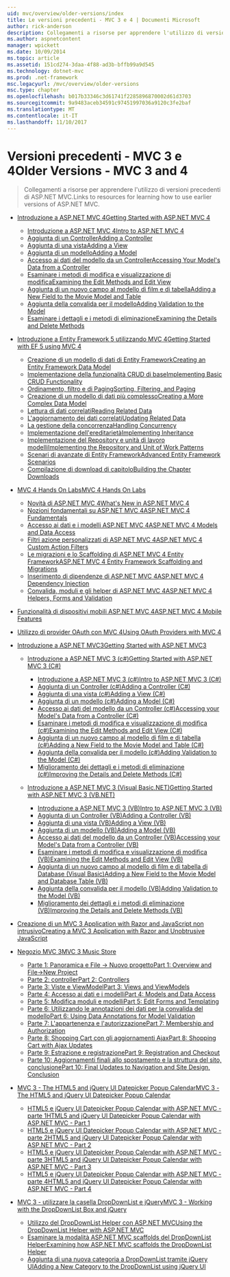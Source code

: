 ```yaml
---
uid: mvc/overview/older-versions/index
title: Le versioni precedenti - MVC 3 e 4 | Documenti Microsoft
author: rick-anderson
description: Collegamenti a risorse per apprendere l'utilizzo di versioni precedenti di ASP.NET MVC.
ms.author: aspnetcontent
manager: wpickett
ms.date: 10/09/2014
ms.topic: article
ms.assetid: 151cd274-3daa-4f88-ad3b-bffb99a9d545
ms.technology: dotnet-mvc
ms.prod: .net-framework
msc.legacyurl: /mvc/overview/older-versions
msc.type: chapter
ms.openlocfilehash: b017b33346c3d61741f2285896870002d61d3703
ms.sourcegitcommit: 9a9483aceb34591c97451997036a9120c3fe2baf
ms.translationtype: MT
ms.contentlocale: it-IT
ms.lasthandoff: 11/10/2017
---
```

<a name="older-versions---mvc-3-and-4"></a><span data-ttu-id="73e9f-103">Versioni precedenti - MVC 3 e 4</span><span class="sxs-lookup"><span data-stu-id="73e9f-103">Older Versions - MVC 3 and 4</span></span>
====================
> <span data-ttu-id="73e9f-104">Collegamenti a risorse per apprendere l'utilizzo di versioni precedenti di ASP.NET MVC.</span><span class="sxs-lookup"><span data-stu-id="73e9f-104">Links to resources for learning how to use earlier versions of ASP.NET MVC.</span></span>


- [<span data-ttu-id="73e9f-105">Introduzione a ASP.NET MVC 4</span><span class="sxs-lookup"><span data-stu-id="73e9f-105">Getting Started with ASP.NET MVC 4</span></span>](getting-started-with-aspnet-mvc4/index.md)

    - [<span data-ttu-id="73e9f-106">Introduzione a ASP.NET MVC 4</span><span class="sxs-lookup"><span data-stu-id="73e9f-106">Intro to ASP.NET MVC 4</span></span>](getting-started-with-aspnet-mvc4/intro-to-aspnet-mvc-4.md)
    - [<span data-ttu-id="73e9f-107">Aggiunta di un Controller</span><span class="sxs-lookup"><span data-stu-id="73e9f-107">Adding a Controller</span></span>](getting-started-with-aspnet-mvc4/adding-a-controller.md)
    - [<span data-ttu-id="73e9f-108">Aggiunta di una vista</span><span class="sxs-lookup"><span data-stu-id="73e9f-108">Adding a View</span></span>](getting-started-with-aspnet-mvc4/adding-a-view.md)
    - [<span data-ttu-id="73e9f-109">Aggiunta di un modello</span><span class="sxs-lookup"><span data-stu-id="73e9f-109">Adding a Model</span></span>](getting-started-with-aspnet-mvc4/adding-a-model.md)
    - [<span data-ttu-id="73e9f-110">Accesso ai dati del modello da un Controller</span><span class="sxs-lookup"><span data-stu-id="73e9f-110">Accessing Your Model's Data from a Controller</span></span>](getting-started-with-aspnet-mvc4/accessing-your-models-data-from-a-controller.md)
    - [<span data-ttu-id="73e9f-111">Esaminare i metodi di modifica e visualizzazione di modifica</span><span class="sxs-lookup"><span data-stu-id="73e9f-111">Examining the Edit Methods and Edit View</span></span>](getting-started-with-aspnet-mvc4/examining-the-edit-methods-and-edit-view.md)
    - [<span data-ttu-id="73e9f-112">Aggiunta di un nuovo campo al modello di film e di tabella</span><span class="sxs-lookup"><span data-stu-id="73e9f-112">Adding a New Field to the Movie Model and Table</span></span>](getting-started-with-aspnet-mvc4/adding-a-new-field-to-the-movie-model-and-table.md)
    - [<span data-ttu-id="73e9f-113">Aggiunta della convalida per il modello</span><span class="sxs-lookup"><span data-stu-id="73e9f-113">Adding Validation to the Model</span></span>](getting-started-with-aspnet-mvc4/adding-validation-to-the-model.md)
    - [<span data-ttu-id="73e9f-114">Esaminare i dettagli e i metodi di eliminazione</span><span class="sxs-lookup"><span data-stu-id="73e9f-114">Examining the Details and Delete Methods</span></span>](getting-started-with-aspnet-mvc4/examining-the-details-and-delete-methods.md)
- [<span data-ttu-id="73e9f-115">Introduzione a Entity Framework 5 utilizzando MVC 4</span><span class="sxs-lookup"><span data-stu-id="73e9f-115">Getting Started with EF 5 using MVC 4</span></span>](getting-started-with-ef-5-using-mvc-4/index.md)

    - [<span data-ttu-id="73e9f-116">Creazione di un modello di dati di Entity Framework</span><span class="sxs-lookup"><span data-stu-id="73e9f-116">Creating an Entity Framework Data Model</span></span>](getting-started-with-ef-5-using-mvc-4/creating-an-entity-framework-data-model-for-an-asp-net-mvc-application.md)
    - [<span data-ttu-id="73e9f-117">Implementazione della funzionalità CRUD di base</span><span class="sxs-lookup"><span data-stu-id="73e9f-117">Implementing Basic CRUD Functionality</span></span>](getting-started-with-ef-5-using-mvc-4/implementing-basic-crud-functionality-with-the-entity-framework-in-asp-net-mvc-application.md)
    - [<span data-ttu-id="73e9f-118">Ordinamento, filtro e di Paging</span><span class="sxs-lookup"><span data-stu-id="73e9f-118">Sorting, Filtering, and Paging</span></span>](getting-started-with-ef-5-using-mvc-4/sorting-filtering-and-paging-with-the-entity-framework-in-an-asp-net-mvc-application.md)
    - [<span data-ttu-id="73e9f-119">Creazione di un modello di dati più complesso</span><span class="sxs-lookup"><span data-stu-id="73e9f-119">Creating a More Complex Data Model</span></span>](getting-started-with-ef-5-using-mvc-4/creating-a-more-complex-data-model-for-an-asp-net-mvc-application.md)
    - [<span data-ttu-id="73e9f-120">Lettura di dati correlati</span><span class="sxs-lookup"><span data-stu-id="73e9f-120">Reading Related Data</span></span>](getting-started-with-ef-5-using-mvc-4/reading-related-data-with-the-entity-framework-in-an-asp-net-mvc-application.md)
    - [<span data-ttu-id="73e9f-121">L'aggiornamento dei dati correlati</span><span class="sxs-lookup"><span data-stu-id="73e9f-121">Updating Related Data</span></span>](getting-started-with-ef-5-using-mvc-4/updating-related-data-with-the-entity-framework-in-an-asp-net-mvc-application.md)
    - [<span data-ttu-id="73e9f-122">La gestione della concorrenza</span><span class="sxs-lookup"><span data-stu-id="73e9f-122">Handling Concurrency</span></span>](getting-started-with-ef-5-using-mvc-4/handling-concurrency-with-the-entity-framework-in-an-asp-net-mvc-application.md)
    - [<span data-ttu-id="73e9f-123">Implementazione dell'ereditarietà</span><span class="sxs-lookup"><span data-stu-id="73e9f-123">Implementing Inheritance</span></span>](getting-started-with-ef-5-using-mvc-4/implementing-inheritance-with-the-entity-framework-in-an-asp-net-mvc-application.md)
    - [<span data-ttu-id="73e9f-124">Implementazione del Repository e unità di lavoro modelli</span><span class="sxs-lookup"><span data-stu-id="73e9f-124">Implementing the Repository and Unit of Work Patterns</span></span>](getting-started-with-ef-5-using-mvc-4/implementing-the-repository-and-unit-of-work-patterns-in-an-asp-net-mvc-application.md)
    - [<span data-ttu-id="73e9f-125">Scenari di avanzate di Entity Framework</span><span class="sxs-lookup"><span data-stu-id="73e9f-125">Advanced Entity Framework Scenarios</span></span>](getting-started-with-ef-5-using-mvc-4/advanced-entity-framework-scenarios-for-an-mvc-web-application.md)
    - [<span data-ttu-id="73e9f-126">Compilazione di download di capitolo</span><span class="sxs-lookup"><span data-stu-id="73e9f-126">Building the Chapter Downloads</span></span>](getting-started-with-ef-5-using-mvc-4/building-the-ef5-mvc4-chapter-downloads.md)
- [<span data-ttu-id="73e9f-127">MVC 4 Hands On Labs</span><span class="sxs-lookup"><span data-stu-id="73e9f-127">MVC 4 Hands On Labs</span></span>](hands-on-labs/index.md)

    - [<span data-ttu-id="73e9f-128">Novità di ASP.NET MVC 4</span><span class="sxs-lookup"><span data-stu-id="73e9f-128">What's New in ASP.NET MVC 4</span></span>](hands-on-labs/whats-new-in-aspnet-mvc-4.md)
    - [<span data-ttu-id="73e9f-129">Nozioni fondamentali su ASP.NET MVC 4</span><span class="sxs-lookup"><span data-stu-id="73e9f-129">ASP.NET MVC 4 Fundamentals</span></span>](hands-on-labs/aspnet-mvc-4-fundamentals.md)
    - [<span data-ttu-id="73e9f-130">Accesso ai dati e i modelli ASP.NET MVC 4</span><span class="sxs-lookup"><span data-stu-id="73e9f-130">ASP.NET MVC 4 Models and Data Access</span></span>](hands-on-labs/aspnet-mvc-4-models-and-data-access.md)
    - [<span data-ttu-id="73e9f-131">Filtri azione personalizzati di ASP.NET MVC 4</span><span class="sxs-lookup"><span data-stu-id="73e9f-131">ASP.NET MVC 4 Custom Action Filters</span></span>](hands-on-labs/aspnet-mvc-4-custom-action-filters.md)
    - [<span data-ttu-id="73e9f-132">Le migrazioni e lo Scaffolding di ASP.NET MVC 4 Entity Framework</span><span class="sxs-lookup"><span data-stu-id="73e9f-132">ASP.NET MVC 4 Entity Framework Scaffolding and Migrations</span></span>](hands-on-labs/aspnet-mvc-4-entity-framework-scaffolding-and-migrations.md)
    - [<span data-ttu-id="73e9f-133">Inserimento di dipendenze di ASP.NET MVC 4</span><span class="sxs-lookup"><span data-stu-id="73e9f-133">ASP.NET MVC 4 Dependency Injection</span></span>](hands-on-labs/aspnet-mvc-4-dependency-injection.md)
    - [<span data-ttu-id="73e9f-134">Convalida, moduli e gli helper di ASP.NET MVC 4</span><span class="sxs-lookup"><span data-stu-id="73e9f-134">ASP.NET MVC 4 Helpers, Forms and Validation</span></span>](hands-on-labs/aspnet-mvc-4-helpers-forms-and-validation.md)
- [<span data-ttu-id="73e9f-135">Funzionalità di dispositivi mobili ASP.NET MVC 4</span><span class="sxs-lookup"><span data-stu-id="73e9f-135">ASP.NET MVC 4 Mobile Features</span></span>](aspnet-mvc-4-mobile-features.md)
- [<span data-ttu-id="73e9f-136">Utilizzo di provider OAuth con MVC 4</span><span class="sxs-lookup"><span data-stu-id="73e9f-136">Using OAuth Providers with MVC 4</span></span>](using-oauth-providers-with-mvc.md)
- [<span data-ttu-id="73e9f-137">Introduzione a ASP.NET MVC3</span><span class="sxs-lookup"><span data-stu-id="73e9f-137">Getting Started with ASP.NET MVC3</span></span>](getting-started-with-aspnet-mvc3/index.md)

    - [<span data-ttu-id="73e9f-138">Introduzione a ASP.NET MVC 3 (c#)</span><span class="sxs-lookup"><span data-stu-id="73e9f-138">Getting Started with ASP.NET MVC 3 (C#)</span></span>](getting-started-with-aspnet-mvc3/cs/index.md)

        - [<span data-ttu-id="73e9f-139">Introduzione a ASP.NET MVC 3 (c#)</span><span class="sxs-lookup"><span data-stu-id="73e9f-139">Intro to ASP.NET MVC 3 (C#)</span></span>](getting-started-with-aspnet-mvc3/cs/intro-to-aspnet-mvc-3.md)
        - [<span data-ttu-id="73e9f-140">Aggiunta di un Controller (c#)</span><span class="sxs-lookup"><span data-stu-id="73e9f-140">Adding a Controller (C#)</span></span>](getting-started-with-aspnet-mvc3/cs/adding-a-controller.md)
        - [<span data-ttu-id="73e9f-141">Aggiunta di una vista (c#)</span><span class="sxs-lookup"><span data-stu-id="73e9f-141">Adding a View (C#)</span></span>](getting-started-with-aspnet-mvc3/cs/adding-a-view.md)
        - [<span data-ttu-id="73e9f-142">Aggiunta di un modello (c#)</span><span class="sxs-lookup"><span data-stu-id="73e9f-142">Adding a Model (C#)</span></span>](getting-started-with-aspnet-mvc3/cs/adding-a-model.md)
        - [<span data-ttu-id="73e9f-143">Accesso ai dati del modello da un Controller (c#)</span><span class="sxs-lookup"><span data-stu-id="73e9f-143">Accessing your Model's Data from a Controller (C#)</span></span>](getting-started-with-aspnet-mvc3/cs/accessing-your-models-data-from-a-controller.md)
        - [<span data-ttu-id="73e9f-144">Esaminare i metodi di modifica e visualizzazione di modifica (c#)</span><span class="sxs-lookup"><span data-stu-id="73e9f-144">Examining the Edit Methods and Edit View (C#)</span></span>](getting-started-with-aspnet-mvc3/cs/examining-the-edit-methods-and-edit-view.md)
        - [<span data-ttu-id="73e9f-145">Aggiunta di un nuovo campo al modello di film e di tabella (c#)</span><span class="sxs-lookup"><span data-stu-id="73e9f-145">Adding a New Field to the Movie Model and Table (C#)</span></span>](getting-started-with-aspnet-mvc3/cs/adding-a-new-field.md)
        - [<span data-ttu-id="73e9f-146">Aggiunta della convalida per il modello (c#)</span><span class="sxs-lookup"><span data-stu-id="73e9f-146">Adding Validation to the Model (C#)</span></span>](getting-started-with-aspnet-mvc3/cs/adding-validation-to-the-model.md)
        - [<span data-ttu-id="73e9f-147">Miglioramento dei dettagli e i metodi di eliminazione (c#)</span><span class="sxs-lookup"><span data-stu-id="73e9f-147">Improving the Details and Delete Methods (C#)</span></span>](getting-started-with-aspnet-mvc3/cs/improving-the-details-and-delete-methods.md)
    - [<span data-ttu-id="73e9f-148">Introduzione a ASP.NET MVC 3 (Visual Basic.NET)</span><span class="sxs-lookup"><span data-stu-id="73e9f-148">Getting Started with ASP.NET MVC 3 (VB.NET)</span></span>](getting-started-with-aspnet-mvc3/vb/index.md)

        - [<span data-ttu-id="73e9f-149">Introduzione a ASP.NET MVC 3 (VB)</span><span class="sxs-lookup"><span data-stu-id="73e9f-149">Intro to ASP.NET MVC 3 (VB)</span></span>](getting-started-with-aspnet-mvc3/vb/intro-to-aspnet-mvc-3.md)
        - [<span data-ttu-id="73e9f-150">Aggiunta di un Controller (VB)</span><span class="sxs-lookup"><span data-stu-id="73e9f-150">Adding a Controller (VB)</span></span>](getting-started-with-aspnet-mvc3/vb/adding-a-controller.md)
        - [<span data-ttu-id="73e9f-151">Aggiunta di una vista (VB)</span><span class="sxs-lookup"><span data-stu-id="73e9f-151">Adding a View (VB)</span></span>](getting-started-with-aspnet-mvc3/vb/adding-a-view.md)
        - [<span data-ttu-id="73e9f-152">Aggiunta di un modello (VB)</span><span class="sxs-lookup"><span data-stu-id="73e9f-152">Adding a Model (VB)</span></span>](getting-started-with-aspnet-mvc3/vb/adding-a-model.md)
        - [<span data-ttu-id="73e9f-153">Accesso ai dati del modello da un Controller (VB)</span><span class="sxs-lookup"><span data-stu-id="73e9f-153">Accessing your Model's Data from a Controller (VB)</span></span>](getting-started-with-aspnet-mvc3/vb/accessing-your-models-data-from-a-controller.md)
        - [<span data-ttu-id="73e9f-154">Esaminare i metodi di modifica e visualizzazione di modifica (VB)</span><span class="sxs-lookup"><span data-stu-id="73e9f-154">Examining the Edit Methods and Edit View (VB)</span></span>](getting-started-with-aspnet-mvc3/vb/examining-the-edit-methods-and-edit-view.md)
        - [<span data-ttu-id="73e9f-155">Aggiunta di un nuovo campo al modello di film e di tabella di Database (Visual Basic)</span><span class="sxs-lookup"><span data-stu-id="73e9f-155">Adding a New Field to the Movie Model and Database Table (VB)</span></span>](getting-started-with-aspnet-mvc3/vb/adding-a-new-field.md)
        - [<span data-ttu-id="73e9f-156">Aggiunta della convalida per il modello (VB)</span><span class="sxs-lookup"><span data-stu-id="73e9f-156">Adding Validation to the Model (VB)</span></span>](getting-started-with-aspnet-mvc3/vb/adding-validation-to-the-model.md)
        - [<span data-ttu-id="73e9f-157">Miglioramento dei dettagli e i metodi di eliminazione (VB)</span><span class="sxs-lookup"><span data-stu-id="73e9f-157">Improving the Details and Delete Methods (VB)</span></span>](getting-started-with-aspnet-mvc3/vb/improving-the-details-and-delete-methods.md)
- [<span data-ttu-id="73e9f-158">Creazione di un MVC 3 Application with Razor and JavaScript non intrusivo</span><span class="sxs-lookup"><span data-stu-id="73e9f-158">Creating a MVC 3 Application with Razor and Unobtrusive JavaScript</span></span>](creating-a-mvc-3-application-with-razor-and-unobtrusive-javascript.md)
- [<span data-ttu-id="73e9f-159">Negozio MVC 3</span><span class="sxs-lookup"><span data-stu-id="73e9f-159">MVC 3 Music Store</span></span>](mvc-music-store/index.md)

    - [<span data-ttu-id="73e9f-160">Parte 1: Panoramica e File -> Nuovo progetto</span><span class="sxs-lookup"><span data-stu-id="73e9f-160">Part 1: Overview and File->New Project</span></span>](mvc-music-store/mvc-music-store-part-1.md)
    - [<span data-ttu-id="73e9f-161">Parte 2: controller</span><span class="sxs-lookup"><span data-stu-id="73e9f-161">Part 2: Controllers</span></span>](mvc-music-store/mvc-music-store-part-2.md)
    - [<span data-ttu-id="73e9f-162">Parte 3: Viste e ViewModel</span><span class="sxs-lookup"><span data-stu-id="73e9f-162">Part 3: Views and ViewModels</span></span>](mvc-music-store/mvc-music-store-part-3.md)
    - [<span data-ttu-id="73e9f-163">Parte 4: Accesso ai dati e i modelli</span><span class="sxs-lookup"><span data-stu-id="73e9f-163">Part 4: Models and Data Access</span></span>](mvc-music-store/mvc-music-store-part-4.md)
    - [<span data-ttu-id="73e9f-164">Parte 5: Modifica moduli e modelli</span><span class="sxs-lookup"><span data-stu-id="73e9f-164">Part 5: Edit Forms and Templating</span></span>](mvc-music-store/mvc-music-store-part-5.md)
    - [<span data-ttu-id="73e9f-165">Parte 6: Utilizzando le annotazioni dei dati per la convalida del modello</span><span class="sxs-lookup"><span data-stu-id="73e9f-165">Part 6: Using Data Annotations for Model Validation</span></span>](mvc-music-store/mvc-music-store-part-6.md)
    - [<span data-ttu-id="73e9f-166">Parte 7: L'appartenenza e l'autorizzazione</span><span class="sxs-lookup"><span data-stu-id="73e9f-166">Part 7: Membership and Authorization</span></span>](mvc-music-store/mvc-music-store-part-7.md)
    - [<span data-ttu-id="73e9f-167">Parte 8: Shopping Cart con gli aggiornamenti Ajax</span><span class="sxs-lookup"><span data-stu-id="73e9f-167">Part 8: Shopping Cart with Ajax Updates</span></span>](mvc-music-store/mvc-music-store-part-8.md)
    - [<span data-ttu-id="73e9f-168">Parte 9: Estrazione e registrazione</span><span class="sxs-lookup"><span data-stu-id="73e9f-168">Part 9: Registration and Checkout</span></span>](mvc-music-store/mvc-music-store-part-9.md)
    - [<span data-ttu-id="73e9f-169">Parte 10: Aggiornamenti finali allo spostamento e la struttura del sito, conclusione</span><span class="sxs-lookup"><span data-stu-id="73e9f-169">Part 10: Final Updates to Navigation and Site Design, Conclusion</span></span>](mvc-music-store/mvc-music-store-part-10.md)
- [<span data-ttu-id="73e9f-170">MVC 3 - The HTML5 and jQuery UI Datepicker Popup Calendar</span><span class="sxs-lookup"><span data-stu-id="73e9f-170">MVC 3 - The HTML5 and jQuery UI Datepicker Popup Calendar</span></span>](using-the-html5-and-jquery-ui-datepicker-popup-calendar-with-aspnet-mvc/index.md)

    - [<span data-ttu-id="73e9f-171">HTML5 e jQuery UI Datepicker Popup Calendar with ASP.NET MVC - parte 1</span><span class="sxs-lookup"><span data-stu-id="73e9f-171">HTML5 and jQuery UI Datepicker Popup Calendar with ASP.NET MVC - Part 1</span></span>](using-the-html5-and-jquery-ui-datepicker-popup-calendar-with-aspnet-mvc/using-the-html5-and-jquery-ui-datepicker-popup-calendar-with-aspnet-mvc-part-1.md)
    - [<span data-ttu-id="73e9f-172">HTML5 e jQuery UI Datepicker Popup Calendar with ASP.NET MVC - parte 2</span><span class="sxs-lookup"><span data-stu-id="73e9f-172">HTML5 and jQuery UI Datepicker Popup Calendar with ASP.NET MVC - Part 2</span></span>](using-the-html5-and-jquery-ui-datepicker-popup-calendar-with-aspnet-mvc/using-the-html5-and-jquery-ui-datepicker-popup-calendar-with-aspnet-mvc-part-2.md)
    - [<span data-ttu-id="73e9f-173">HTML5 e jQuery UI Datepicker Popup Calendar with ASP.NET MVC - parte 3</span><span class="sxs-lookup"><span data-stu-id="73e9f-173">HTML5 and jQuery UI Datepicker Popup Calendar with ASP.NET MVC - Part 3</span></span>](using-the-html5-and-jquery-ui-datepicker-popup-calendar-with-aspnet-mvc/using-the-html5-and-jquery-ui-datepicker-popup-calendar-with-aspnet-mvc-part-3.md)
    - [<span data-ttu-id="73e9f-174">HTML5 e jQuery UI Datepicker Popup Calendar with ASP.NET MVC - parte 4</span><span class="sxs-lookup"><span data-stu-id="73e9f-174">HTML5 and jQuery UI Datepicker Popup Calendar with ASP.NET MVC - Part 4</span></span>](using-the-html5-and-jquery-ui-datepicker-popup-calendar-with-aspnet-mvc/using-the-html5-and-jquery-ui-datepicker-popup-calendar-with-aspnet-mvc-part-4.md)
- [<span data-ttu-id="73e9f-175">MVC 3 - utilizzare la casella DropDownList e jQuery</span><span class="sxs-lookup"><span data-stu-id="73e9f-175">MVC 3 - Working with the DropDownList Box and jQuery</span></span>](working-with-the-dropdownlist-box-and-jquery/index.md)

    - [<span data-ttu-id="73e9f-176">Utilizzo del DropDownList Helper con ASP.NET MVC</span><span class="sxs-lookup"><span data-stu-id="73e9f-176">Using the DropDownList Helper with ASP.NET MVC</span></span>](working-with-the-dropdownlist-box-and-jquery/using-the-dropdownlist-helper-with-aspnet-mvc.md)
    - [<span data-ttu-id="73e9f-177">Esaminare la modalità ASP.NET MVC scaffolds del DropDownList Helper</span><span class="sxs-lookup"><span data-stu-id="73e9f-177">Examining how ASP.NET MVC scaffolds the DropDownList Helper</span></span>](working-with-the-dropdownlist-box-and-jquery/examining-how-aspnet-mvc-scaffolds-the-dropdownlist-helper.md)
    - [<span data-ttu-id="73e9f-178">Aggiunta di una nuova categoria a DropDownList tramite jQuery UI</span><span class="sxs-lookup"><span data-stu-id="73e9f-178">Adding a New Category to the DropDownList using jQuery UI</span></span>](working-with-the-dropdownlist-box-and-jquery/adding-a-new-category-to-the-dropdownlist-using-jquery-ui.md)
